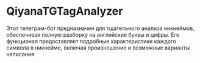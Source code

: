 # QiyanaTGTagAnalyzer
Этот телеграм-бот предназначен для тщательного анализа никнеймов, обеспечивая полную разборку на английские буквы и цифры. Его функционал предоставляет подробные характеристики каждого символа в никнейме, включая произношение и возможные варианты написания.
